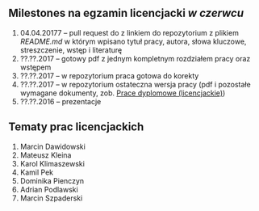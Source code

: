 ##  Milestones na egzamin licencjacki *w czerwcu*

1. 04.04.20177 – pull request do z linkiem do repozytorium z plikiem
    _README.md_ w którym wpisano tytuł pracy, autora, słowa kluczowe,
    streszczenie, wstęp i literaturę
1. ??.??.2017 – gotowy pdf z jednym kompletnym rozdziałem pracy oraz wstępem
1. ??.??.2017 – w repozytorium praca gotowa do korekty
1. ??.??.2017 – w repozytorium ostateczna wersja pracy (pdf i pozostałe wymagane
  dokumenty, zob. [Prace dyplomowe (licencjackie)](https://inf.ug.edu.pl/prace-dyplomowe-licencjackie))
1. ??.??.2016 – prezentacje

## Tematy prac licencjackich

1. Marcin Dawidowski
1. Mateusz Kleina
1. Karol Klimaszewski
1. Kamil Pek
1. Dominika Pienczyn
1. Adrian Podlawski
1. Marcin Szpaderski
